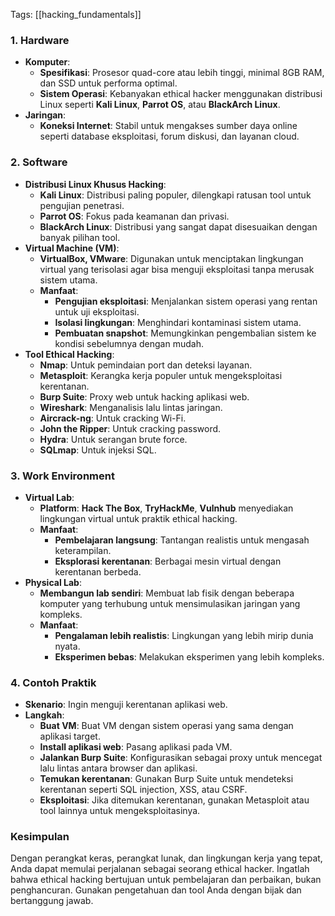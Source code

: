 Tags: [[hacking_fundamentals]]

### **1. Hardware**

- **Komputer**:
    - **Spesifikasi**: Prosesor quad-core atau lebih tinggi, minimal 8GB RAM, dan SSD untuk performa optimal.
    - **Sistem Operasi**: Kebanyakan ethical hacker menggunakan distribusi Linux seperti **Kali Linux**, **Parrot OS**, atau **BlackArch Linux**.
- **Jaringan**:
    - **Koneksi Internet**: Stabil untuk mengakses sumber daya online seperti database eksploitasi, forum diskusi, dan layanan cloud.

### **2. Software**

- **Distribusi Linux Khusus Hacking**:
    - **Kali Linux**: Distribusi paling populer, dilengkapi ratusan tool untuk pengujian penetrasi.
    - **Parrot OS**: Fokus pada keamanan dan privasi.
    - **BlackArch Linux**: Distribusi yang sangat dapat disesuaikan dengan banyak pilihan tool.
- **Virtual Machine (VM)**:
    - **VirtualBox, VMware**: Digunakan untuk menciptakan lingkungan virtual yang terisolasi agar bisa menguji eksploitasi tanpa merusak sistem utama.
    - **Manfaat**:
        - **Pengujian eksploitasi**: Menjalankan sistem operasi yang rentan untuk uji eksploitasi.
        - **Isolasi lingkungan**: Menghindari kontaminasi sistem utama.
        - **Pembuatan snapshot**: Memungkinkan pengembalian sistem ke kondisi sebelumnya dengan mudah.
- **Tool Ethical Hacking**:
    - **Nmap**: Untuk pemindaian port dan deteksi layanan.
    - **Metasploit**: Kerangka kerja populer untuk mengeksploitasi kerentanan.
    - **Burp Suite**: Proxy web untuk hacking aplikasi web.
    - **Wireshark**: Menganalisis lalu lintas jaringan.
    - **Aircrack-ng**: Untuk cracking Wi-Fi.
    - **John the Ripper**: Untuk cracking password.
    - **Hydra**: Untuk serangan brute force.
    - **SQLmap**: Untuk injeksi SQL.

### **3. Work Environment**

- **Virtual Lab**:
    - **Platform**: **Hack The Box**, **TryHackMe**, **Vulnhub** menyediakan lingkungan virtual untuk praktik ethical hacking.
    - **Manfaat**:
        - **Pembelajaran langsung**: Tantangan realistis untuk mengasah keterampilan.
        - **Eksplorasi kerentanan**: Berbagai mesin virtual dengan kerentanan berbeda.
- **Physical Lab**:
    - **Membangun lab sendiri**: Membuat lab fisik dengan beberapa komputer yang terhubung untuk mensimulasikan jaringan yang kompleks.
    - **Manfaat**:
        - **Pengalaman lebih realistis**: Lingkungan yang lebih mirip dunia nyata.
        - **Eksperimen bebas**: Melakukan eksperimen yang lebih kompleks.

### **4. Contoh Praktik**

- **Skenario**: Ingin menguji kerentanan aplikasi web.
- **Langkah**:
    - **Buat VM**: Buat VM dengan sistem operasi yang sama dengan aplikasi target.
    - **Install aplikasi web**: Pasang aplikasi pada VM.
    - **Jalankan Burp Suite**: Konfigurasikan sebagai proxy untuk mencegat lalu lintas antara browser dan aplikasi.
    - **Temukan kerentanan**: Gunakan Burp Suite untuk mendeteksi kerentanan seperti SQL injection, XSS, atau CSRF.
    - **Eksploitasi**: Jika ditemukan kerentanan, gunakan Metasploit atau tool lainnya untuk mengeksploitasinya.

### **Kesimpulan**

Dengan perangkat keras, perangkat lunak, dan lingkungan kerja yang tepat, Anda dapat memulai perjalanan sebagai seorang ethical hacker. Ingatlah bahwa ethical hacking bertujuan untuk pembelajaran dan perbaikan, bukan penghancuran. Gunakan pengetahuan dan tool Anda dengan bijak dan bertanggung jawab.